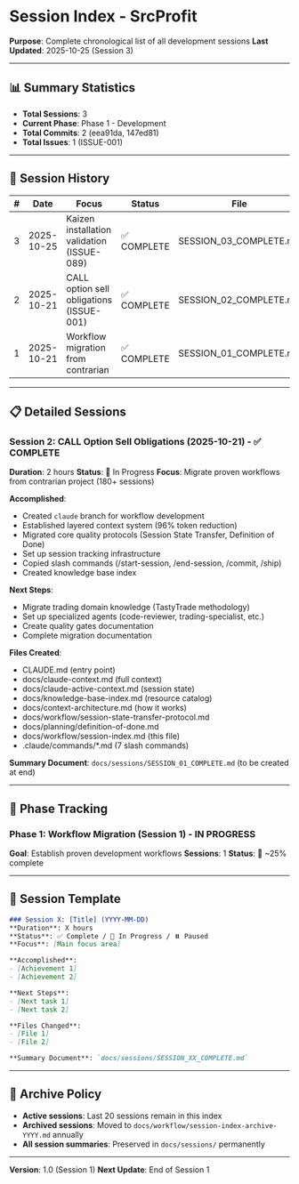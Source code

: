 # Session Index - SrcProfit

**Purpose**: Complete chronological list of all development sessions
**Last Updated**: 2025-10-25 (Session 3)

---

## 📊 Summary Statistics

- **Total Sessions**: 3
- **Current Phase**: Phase 1 - Development
- **Total Commits**: 2 (eea91da, 147ed81)
- **Total Issues**: 1 (ISSUE-001)

---

## 📅 Session History

| # | Date | Focus | Status | File |
|---|------|-------|--------|------|
| 3 | 2025-10-25 | Kaizen installation validation (ISSUE-089) | ✅ COMPLETE | SESSION_03_COMPLETE.md |
| 2 | 2025-10-21 | CALL option sell obligations (ISSUE-001) | ✅ COMPLETE | SESSION_02_COMPLETE.md |
| 1 | 2025-10-21 | Workflow migration from contrarian | ✅ COMPLETE | SESSION_01_COMPLETE.md |

---

## 📋 Detailed Sessions

### Session 2: CALL Option Sell Obligations (2025-10-21) - ✅ COMPLETE
**Duration**: 2 hours
**Status**: 🚧 In Progress
**Focus**: Migrate proven workflows from contrarian project (180+ sessions)

**Accomplished**:
- Created `claude` branch for workflow development
- Established layered context system (96% token reduction)
- Migrated core quality protocols (Session State Transfer, Definition of Done)
- Set up session tracking infrastructure
- Copied slash commands (/start-session, /end-session, /commit, /ship)
- Created knowledge base index

**Next Steps**:
- Migrate trading domain knowledge (TastyTrade methodology)
- Set up specialized agents (code-reviewer, trading-specialist, etc.)
- Create quality gates documentation
- Complete migration documentation

**Files Created**:
- CLAUDE.md (entry point)
- docs/claude-context.md (full context)
- docs/claude-active-context.md (session state)
- docs/knowledge-base-index.md (resource catalog)
- docs/context-architecture.md (how it works)
- docs/workflow/session-state-transfer-protocol.md
- docs/planning/definition-of-done.md
- docs/workflow/session-index.md (this file)
- .claude/commands/*.md (7 slash commands)

**Summary Document**: `docs/sessions/SESSION_01_COMPLETE.md` (to be created at end)

---

## 🎯 Phase Tracking

### Phase 1: Workflow Migration (Session 1) - IN PROGRESS
**Goal**: Establish proven development workflows
**Sessions**: 1
**Status**: 🚧 ~25% complete

---

## 📝 Session Template

```markdown
### Session X: [Title] (YYYY-MM-DD)
**Duration**: X hours
**Status**: ✅ Complete / 🚧 In Progress / ⏸️ Paused
**Focus**: [Main focus area]

**Accomplished**:
- [Achievement 1]
- [Achievement 2]

**Next Steps**:
- [Next task 1]
- [Next task 2]

**Files Changed**:
- [File 1]
- [File 2]

**Summary Document**: `docs/sessions/SESSION_XX_COMPLETE.md`
```

---

## 🔄 Archive Policy

- **Active sessions**: Last 20 sessions remain in this index
- **Archived sessions**: Moved to `docs/workflow/session-index-archive-YYYY.md` annually
- **All session summaries**: Preserved in `docs/sessions/` permanently

---

**Version**: 1.0 (Session 1)
**Next Update**: End of Session 1
